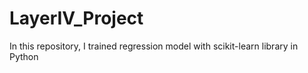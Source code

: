 # LayerIV_Project
 In this repository, I trained regression model with scikit-learn library in Python
